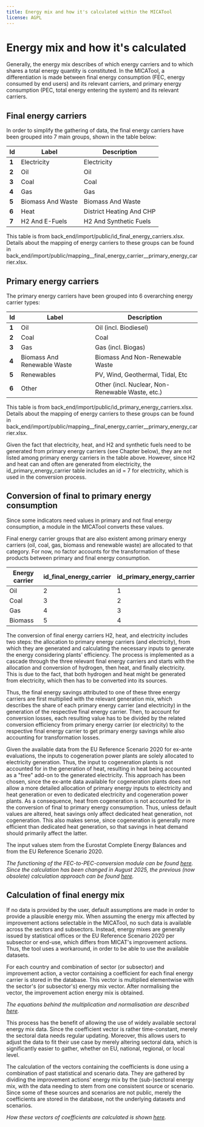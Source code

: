 ```yaml
---
title: Energy mix and how it's calculated within the MICATool
license: AGPL
---
```


<!--
© 2024 - 2025 Fraunhofer-Gesellschaft e.V., München

SPDX-License-Identifier: AGPL-3.0-or-later
-->

Energy mix and how it's calculated
============

Generally, the energy mix describes of which energy carriers and to which shares
a total energy quantity is constituted. 
In the MICATool, a differentiation is made between final energy consumption (FEC, energy consumed by end users)
and its relevant carriers, and primary energy consumption (PEC, total energy entering the system)
and its relevant carriers.

Final energy carriers
-----

In order to simplify the gathering of data, the final energy carriers have been grouped 
into 7 main groups, shown in the table below:

| **Id** | **Label**         | **Description**          |
|--------|-------------------|--------------------------|
| **1**  | Electricity       | Electricity              |
| **2**  | Oil               | Oil                      |
| **3**  | Coal              | Coal                     |
| **4**  | Gas               | Gas                      |
| **5**  | Biomass And Waste | Biomass And Waste        |
| **6**  | Heat              | District Heating And CHP |
| **7**  | H2 And E\-Fuels   | H2 And Synthetic Fuels   |

This table is from back_end/import/public/id_final_energy_carriers.xlsx.
Details about the mapping of energy carriers to these groups can be found in
back_end/import/public/mapping__final_energy_carrier__primary_energy_carrier.xlsx.

Primary energy carriers
-----

The primary energy carriers have been grouped into 6 overarching energy carrier types:

| **Id** | **Label**                   | **Description**                                       |
|--------|-----------------------------|-------------------------------------------------------|
| **1**  | Oil                         | Oil \(incl\. Biodiesel\)                              |
| **2**  | Coal                        | Coal                                                  |
| **3**  | Gas                         | Gas \(incl\. Biogas\)                                 |
| **4**  | Biomass And Renewable Waste | Biomass And Non\-Renewable Waste                      |
| **5**  | Renewables                  | PV, Wind, Geothermal, Tidal, Etc                      |
| **6**  | Other                       | Other \(incl\. Nuclear, Non\-Renewable Waste, etc\.\) |


This table is from back_end/import/public/id_primary_energy_carriers.xlsx.
Details about the mapping of energy carriers to these groups can be found in
back_end/import/public/mapping__final_energy_carrier__primary_energy_carrier.xlsx.

Given the fact that electricity, heat, and H2 and synthetic fuels need to be generated
from primary energy carriers (see Chapter below), they are not listed among 
primary energy carriers in the table above. However, since H2 and heat can and often are generated from electricity, the id_primary_energy_carrier table includes an id = 7 for electricity, which is used in the conversion process.

Conversion of final to primary energy consumption
-----

Since some indicators need values in primary and not final energy consumption, a module
in the MICATool converts these values.

Final energy carrier groups that are also existent among primary energy carriers 
(oil, coal, gas, biomass and renewable waste) are allocated to that category. For 
now, no factor accounts for the transformation of these products between primary
and final energy consumption.

| Energy carrier| id_final_energy_carrier | id_primary_energy_carrier |
| ------ | ------ | ------ |
| Oil | 2 | 1 |
| Coal | 3 | 2 |
| Gas | 4   | 3 |
| Biomass | 5 | 4 |

The conversion of final energy carriers H2, heat, and electricity includes two steps: the allocation to primary energy carriers (and electricity), from which they are generated and calculating the necessary inputs to generate the energy considering plants' efficiency.
The process is implemented as a cascade through the three relevant final energy carriers and starts with the allocation and conversion of hydrogen, then heat, and finally electricity. This is due to the fact, that both hydrogen and heat might be generated from electricity, which then has to be converted into its sources.

Thus, the final energy savings attributed to one of these three energy carriers are first multiplied with the relevant generation mix, which describes the share of each primary energy carrier (and electricity) in the generation of the respective final energy carrier. Then, to account for conversion losses, each resulting value has to be divided by the related conversion efficiency from primary energy carrier (or electricity) to the respective final energy carrier to get primary energy savings while also accounting for transformation losses.

Given the available data from the EU Reference Scenario 2020 for ex-ante evaluations, the inputs to cogeneration power plants are solely allocated to electricity generation. Thus, the input to cogeneration plants is not accounted for in the generation of heat, resulting in heat being accounted as a "free" add-on to the generated electricity. This approach has been chosen, since the ex-ante data available for cogeneration plants does not allow a more detailed allocation of primary energy inputs to electricity and heat generation or even to dedicated electricity and cogeneration power plants. As a consequence, heat from cogeneration is not accounted for in the conversion of final to primary energy consumption. Thus, unless default values are altered, heat savings only affect dedicated heat generation, not cogeneration. This also makes sense, since cogeneration is generally more efficient than dedicated heat generation, so that savings in heat demand should primarily affect the latter.

The input values stem from the Eurostat Complete Energy Balances and from
the EU Reference Scenario 2020.

*The functioning of the FEC-to-PEC-conversion module can be found [here](./FEC_to_PEC.md). Since the calculation has been changed in August 2025, the previous (now obsolete) calculation approach can be found [here](FEC_to_PEC_old.md).*

Calculation of final energy mix
----
If no data is provided by the user, default assumptions are made in order to provide
a plausible energy mix.
When assuming the energy mix affected by improvement actions selectable in the MICATool,
no such data is available across the sectors and subsectors. Instead, energy mixes are 
generally issued by statistical offices or the EU Reference Scenario 2020 per subsector
or end-use, which differs from MICAT's improvement actions. Thus, the tool uses a 
workaround, in order to be able to use the available datasets. 

For each country and combination of sector (or subsector) and improvement action, 
a vector containing a coefficient for each final energy carrier is stored in the database. 
This vector is multiplied elementwise with the sector's (or subsector's) energy mix vector.
After normalising the vector, the improvement action energy mix is obtained.

*The equations behind the multiplication and normalisation are described [here](./lambda_chi.md).*

This process has the benefit of allowing the use of widely available sectoral energy mix
data. Since the coefficient vector is rather time-constant, merely the sectoral data needs
regular updating. Moreover, this allows users to adjust the data to fit their use case by
merely altering sectoral data, which is significantly easier to gather, whether on EU,
national, regional, or local level.

The calculation of the vectors containing the coefficients is done using a combination of
past statistical and scenario data. They are gathered by dividing the improvement actions' 
energy mix by the (sub-)sectoral energy mix, with the data needing to stem from one 
consistent source or scenario. Since some of these sources and scenarios are not public, 
merely the coefficients are stored in the database, not the underlying datasets and scenarios.

*How these vectors of coefficients are calculated is shown [here](./chi_calc.md).*













